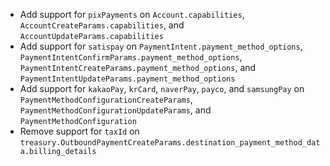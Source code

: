 * Add support for `pixPayments` on `Account.capabilities`, `AccountCreateParams.capabilities`, and `AccountUpdateParams.capabilities`
* Add support for `satispay` on `PaymentIntent.payment_method_options`, `PaymentIntentConfirmParams.payment_method_options`, `PaymentIntentCreateParams.payment_method_options`, and `PaymentIntentUpdateParams.payment_method_options`
* Add support for `kakaoPay`, `krCard`, `naverPay`, `payco`, and `samsungPay` on `PaymentMethodConfigurationCreateParams`, `PaymentMethodConfigurationUpdateParams`, and `PaymentMethodConfiguration`
* Remove support for `taxId` on `treasury.OutboundPaymentCreateParams.destination_payment_method_data.billing_details`